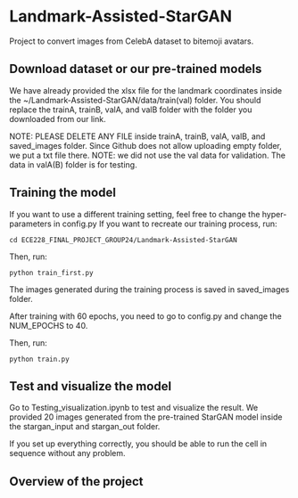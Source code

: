 # Landmark-Assisted-StarGAN
Project to convert images from CelebA dataset to bitemoji avatars.


## Download dataset or our pre-trained models


We have already provided the xlsx file for the landmark coordinates inside the ~/Landmark-Assisted-StarGAN/data/train(val) folder. 
You should replace the trainA, trainB, valA, and valB folder with the folder you downloaded from our link. 

NOTE: PLEASE DELETE ANY FILE inside trainA, trainB, valA, valB, and saved_images folder. Since Github does not allow uploading empty folder, we put a txt file there. 
NOTE: we did not use the val data for validation. The data in valA(B) folder is for testing.

## Training the model


If you want to use a different training setting, feel free to change the hyper-parameters in config.py
If you want to recreate our training process, run:

`cd ECE228_FINAL_PROJECT_GROUP24/Landmark-Assisted-StarGAN`

Then, run:

`python train_first.py`

The images generated during the training process is saved in saved_images folder. 

After training with 60 epochs, you need to go to config.py and change the NUM_EPOCHS to 40.

Then, run:

`python train.py`

## Test and visualize the model


Go to Testing_visualization.ipynb to test and visualize the result. 
We provided 20 images generated from the pre-trained StarGAN model inside the stargan_input and stargan_out folder.

If you set up everything correctly, you should be able to run the cell in sequence without any problem.







## Overview of the project
